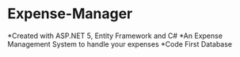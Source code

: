 # Expense-Manager
*Created with ASP.NET 5, Entity Framework and C#
*An Expense Management System to handle your expenses
*Code First Database
